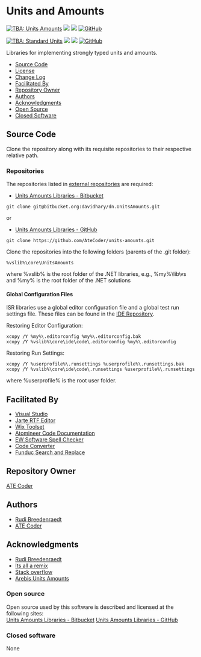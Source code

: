 # Units and Amounts

[![TBA: Units Amounts](https://github.com/AteCoder/units-amounts/actions/workflows/ci.yaml/badge.svg)](https://github.com/AteCoder/units-amounts/actions/workflows/ci.yaml)
[![](https://img.shields.io/nuget/dt/cc.isr.UnitsAmounts?color=004880&label=downloads&logo=NuGet)](https://www.nuget.org/packages/cc.isr.UnitsAmounts/)
[![](https://img.shields.io/nuget/vpre/cc.isr.UnitsAmounts?color=%23004880&label=NuGet&logo=nuget)](https://www.nuget.org/packages/cc.isr.UnitsAmounts/)
[![GitHub](https://img.shields.io/github/license/AteCoder/units-amounts?color=%231281c0)](LICENSE)

[![TBA: Standard Units](https://github.com/AteCoder/units-amounts/actions/workflows/ci.yaml/badge.svg)](https://github.com/AteCoder/units-amounts/actions/workflows/ci.yaml)
[![](https://img.shields.io/nuget/dt/cc.isr.UnitsAmounts.standard.units?color=004880&label=downloads&logo=NuGet)](https://www.nuget.org/packages/cc.isr.UnitsAmounts/)
[![](https://img.shields.io/nuget/vpre/cc.isr.UnitsAmounts.standard.units?color=%23004880&label=NuGet&logo=nuget)](https://www.nuget.org/packages/cc.isr.UnitsAmounts/)
[![GitHub](https://img.shields.io/github/license/AteCoder/units-amounts?color=%231281c0)](LICENSE)

Libraries for implementing strongly typed units and amounts.

* [Source Code](#Source-Code)
* [License](LICENSE)
* [Change Log](CHANGELOG.md)
* [Facilitated By](#FacilitatedBy)
* [Repository Owner](#Repository-Owner)
* [Authors](#Authors)
* [Acknowledgments](#Acknowledgments)
* [Open Source](#Open-Source)
* [Closed Software](#Closed-software)

<a name="Source-Code"></a>
## Source Code
Clone the repository along with its requisite repositories to their respective relative path.

### Repositories
The repositories listed in [external repositories](ExternalReposCommits.csv) are required:
* [Units Amounts Libraries - Bitbucket]

```
git clone git@bitbucket.org:davidhary/dn.UnitsAmounts.git
```

or  
* [Units Amounts Libraries - GitHub]

```
git clone https://github.com/AteCoder/units-amounts.git
```

Clone the repositories into the following folders (parents of the .git folder):
```
%vslib%\core\UnitsAmounts
```
where %vslib% is the root folder of the .NET libraries, e.g., %my%\lib\vs 
and %my% is the root folder of the .NET solutions

#### Global Configuration Files
ISR libraries use a global editor configuration file and a global test run settings file. 
These files can be found in the [IDE Repository].

Restoring Editor Configuration:
```
xcopy /Y %my%\.editorconfig %my%\.editorconfig.bak
xcopy /Y %vslib%\core\ide\code\.editorconfig %my%\.editorconfig
```

Restoring Run Settings:
```
xcopy /Y %userprofile%\.runsettings %userprofile%\.runsettings.bak
xcopy /Y %vslib%\core\ide\code\.runsettings %userprofile%\.runsettings
```
where %userprofile% is the root user folder.

<a name="FacilitatedBy"></a>
## Facilitated By
* [Visual Studio]
* [Jarte RTF Editor]
* [Wix Toolset]
* [Atomineer Code Documentation]
* [EW Software Spell Checker]
* [Code Converter]
* [Funduc Search and Replace]

<a name="Repository-Owner"></a>
## Repository Owner

[ATE Coder]

<a name="Authors"></a>
## Authors

* [Rudi Breedenraedt]
* [ATE Coder]

<a name="Acknowledgments"></a>
## Acknowledgments

* [Rudi Breedenraedt]
* [Its all a remix]
* [Stack overflow]
* [Arebis Units Amounts]

<a name="Open-Source"></a>
### Open source
Open source used by this software is described and licensed 
at the following sites:  
[Units Amounts Libraries - Bitbucket]
[Units Amounts Libraries - GitHub]

<a name="Closed-software"></a>
### Closed software
None

[Arebis Units Amounts]: https://www.codeproject.com/Articles/611731/Working-with-Units-and-Amounts
[Units Amounts Libraries - Bitbucket]: https://bitbucket.org/davidhary/dn.UnitsAmounts
[Units Amounts Libraries - GitHub]: https://github.com/atecoder/units-amounts
[Rudi Breedenraedt]: https://www.codeproject.com/Articles/611731/Working-with-Units-and-Amounts

[IDE Repository]: https://www.bitbucket.org/davidhary/vs.ide
[external repositories]: ExternalReposCommits.csv

[ATE Coder]: https://www.IntegratedScientificResources.com
[Its all a remix]: https://www.everythingisaremix.info
[John Simmons]: https://www.codeproject.com/script/Membership/View.aspx?mid=7741
[Stack overflow]: https://www.stackoveflow.com

[Visual Studio]: https://www.visualstudio.com/
[Jarte RTF Editor]: https://www.jarte.com/ 
[WiX Toolset]: https://www.wixtoolset.org/
[Atomineer Code Documentation]: https://www.atomineerutils.com/
[EW Software Spell Checker]: https://github.com/EWSoftware/VSSpellChecker/wiki/
[Code Converter]: https://github.com/icsharpcode/CodeConverter
[Funduc Search and Replace]: http://www.funduc.com/search_replace.htm

